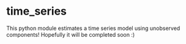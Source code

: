 time_series
===========

This python module estimates a time series model using unobserved components! Hopefully it will be completed soon :)